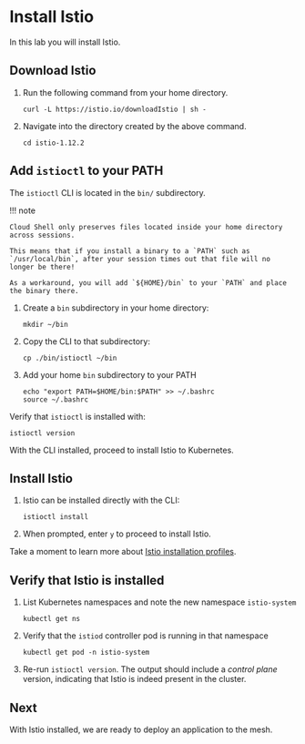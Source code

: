 # Install Istio

In this lab you will install Istio.


## Download Istio

1. Run the following command from your home directory.

    ```shell
    curl -L https://istio.io/downloadIstio | sh -
    ```

1. Navigate into the directory created by the above command.

    ```shell
    cd istio-1.12.2
    ```


## Add `istioctl` to your PATH

The `istioctl` CLI is located in the `bin/` subdirectory.

!!! note

    Cloud Shell only preserves files located inside your home directory across sessions.

    This means that if you install a binary to a `PATH` such as `/usr/local/bin`, after your session times out that file will no longer be there!

    As a workaround, you will add `${HOME}/bin` to your `PATH` and place the binary there.


1. Create a `bin` subdirectory in your home directory:

    ```shell
    mkdir ~/bin
    ```

1. Copy the CLI to that subdirectory:

    ```shell
    cp ./bin/istioctl ~/bin
    ```

1. Add your home `bin` subdirectory to your PATH

    ```shell
    echo "export PATH=$HOME/bin:$PATH" >> ~/.bashrc
    source ~/.bashrc
    ```

Verify that `istioctl` is installed with:

```shell
istioctl version
```

With the CLI installed, proceed to install Istio to Kubernetes.

## Install Istio

1. Istio can be installed directly with the CLI:

    ```shell
    istioctl install
    ```

1. When prompted, enter `y` to proceed to install Istio.

Take a moment to learn more about [Istio installation profiles](https://istio.io/latest/docs/setup/additional-setup/config-profiles/).

## Verify that Istio is installed

1. List Kubernetes namespaces and note the new namespace `istio-system`

    ```shell
    kubectl get ns
    ```

1. Verify that the `istiod` controller pod is running in that namespace

    ```shell
    kubectl get pod -n istio-system
    ```

1. Re-run `istioctl version`.  The output should include a _control plane_ version, indicating that Istio is indeed present in the cluster.

## Next

With Istio installed, we are ready to deploy an application to the mesh.